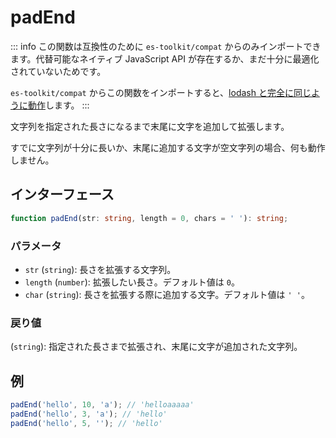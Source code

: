 # padEnd

::: info
この関数は互換性のために `es-toolkit/compat` からのみインポートできます。代替可能なネイティブ JavaScript API が存在するか、まだ十分に最適化されていないためです。

`es-toolkit/compat` からこの関数をインポートすると、[lodash と完全に同じように動作](../../../compatibility.md)します。
:::

文字列を指定された長さになるまで末尾に文字を追加して拡張します。

すでに文字列が十分に長いか、末尾に追加する文字が空文字列の場合、何も動作しません。

## インターフェース

```typescript
function padEnd(str: string, length = 0, chars = ' '): string;
```

### パラメータ

- `str` (`string`): 長さを拡張する文字列。
- `length` (`number`): 拡張したい長さ。デフォルト値は `0`。
- `char` (`string`): 長さを拡張する際に追加する文字。デフォルト値は `' '`。

### 戻り値

(`string`): 指定された長さまで拡張され、末尾に文字が追加された文字列。

## 例

```javascript
padEnd('hello', 10, 'a'); // 'helloaaaaa'
padEnd('hello', 3, 'a'); // 'hello'
padEnd('hello', 5, ''); // 'hello'
```
